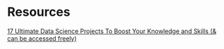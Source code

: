 # Resources
[17 Ultimate Data Science Projects To Boost Your Knowledge and Skills (& can be accessed freely)](https://www.analyticsvidhya.com/blog/2016/10/17-ultimate-data-science-projects-to-boost-your-knowledge-and-skills/)
